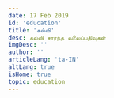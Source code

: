 ```yaml
---
date: 17 Feb 2019
id: 'education'
title: 'கல்வி'
desc: கல்வி சார்ந்த வலைப்பதிவுகள்
imgDesc: ''
author: ''
articleLang: 'ta-IN'
altLang: true
isHome: true
topic: education
---
```


<articlesSection/>